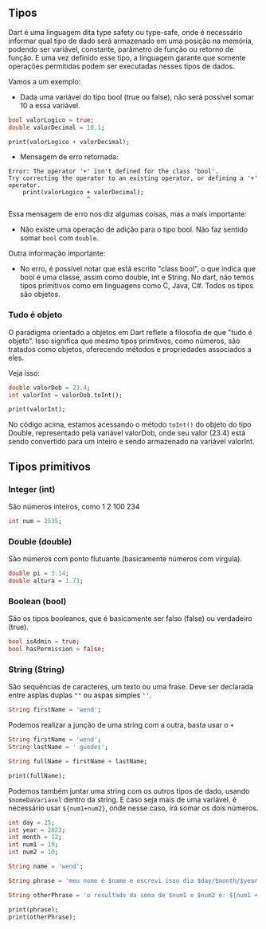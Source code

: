 ## Tipos

Dart é uma linguagem dita type safety ou type-safe, onde é necessário informar qual tipo de dado será armazenado em uma posição na memória, podendo ser variável, constante, parâmetro de função ou retorno de função. E uma vez definido esse tipo, a linguagem garante que somente operações permitidas podem ser executadas nesses tipos de dados.

Vamos a um exemplo:

- Dada uma variável do tipo bool (true ou false), não será possível somar 10 a essa variável.

```dart
bool valorLogico = true;
double valorDecimal = 10.1;

print(valorLogico + valorDecimal);
```

- Mensagem de erro retornada:

```
Error: The operator '+' isn't defined for the class 'bool'.
Try correcting the operator to an existing operator, or defining a '+' operator.
    print(valorLogico + valorDecimal);
                      ^
```

Essa mensagem de erro nos diz algumas coisas, mas a mais importante:

- Não existe uma operação de adição para o tipo bool. Não faz sentido somar `bool` com `double`.

Outra informação importante:

- No erro, é possível notar que está escrito "class bool", o que indica que bool é uma classe, assim como double, int e String. No dart, não temos tipos primitivos como em linguagens como C, Java, C#. Todos os tipos são objetos.

### Tudo é objeto

O paradigma orientado a objetos em Dart reflete a filosofia de que "tudo é objeto". Isso significa que mesmo tipos primitivos, como números, são tratados como objetos, oferecendo métodos e propriedades associados a eles.

Veja isso:

```dart
double valorDob = 23.4;
int valorInt = valorDob.toInt();

print(valorInt);
```

No código acima, estamos acessando o método `toInt()` do objeto do tipo Double, representado pela variável valorDob, onde seu valor (23.4) está sendo convertido para um inteiro e sendo armazenado na variável valorInt.

## Tipos primitivos

### Integer (int)

São números inteiros, como 1 2 100 234

```dart
int num = 2535;
```

### Double (double)

São números com ponto flutuante (basicamente números com virgula).

```dart
double pi = 3.14;
double altura = 1.73;
```

### Boolean (bool)

São os tipos booleanos, que é basicamente ser falso (false) ou verdadeiro (true).

```dart
bool isAdmin = true;
bool hasPermission = false;
```

### String (String)

São sequências de caracteres, um texto ou uma frase. Deve ser declarada entre asplas duplas `""` ou aspas simples `''`.

```dart
String firstName = 'wend';
```

Podemos realizar a junção de uma string com a outra, basta usar o `+`

```dart
String firstName = 'wend';
String lastName = ' guedes';

String fullName = firstName + lastName;

print(fullName);
```

Podemos também juntar uma string com os outros tipos de dado, usando `$nomeDaVariavel` dentro da string. E caso seja mais de uma variável, é necessário usar `${num1+num2}`, onde nesse caso, irá somar os dois números.

```dart
int day = 25;
int year = 2023;
int month = 12;
int num1 = 19;
int num2 = 10;

String name = 'wend';

String phrase = 'meu nome é $name e escrevi isso dia $day/$month/$year';

String otherPhrase = 'o resultado da soma de $num1 e $num2 é: ${num1 + num2}';

print(phrase);
print(otherPhrase);
```
